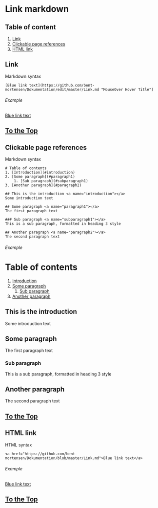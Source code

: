 <a name="top"></a>

# Link markdown

## Table of content
1. [Link](#link)
2. [Clickable page references](#cpr)
3. [HTML link](#html) 


<a name="link"></a> 
## Link

Markdown syntax 
```
[Blue link text](https://github.com/bent-mortensen/Dokumentation/edit/master/Link.md "MouseOver Hover Title")
```
###### Example  
[Blue link text](https://github.com/bent-mortensen/Dokumentation/edit/master/Link.md "MouseOver Hover Title")

[To the Top](#top)
------------------

<a name="cpr"></a> 
## Clickable page references

Markdown syntax 
```
# Table of contents
1. [Introduction](#introduction)
2. [Some paragraph](#paragraph1)
    1. [Sub paragraph](#subparagraph1)
3. [Another paragraph](#paragraph2)

## This is the introduction <a name="introduction"></a>
Some introduction text

## Some paragraph <a name="paragraph1"></a>
The first paragraph text

### Sub paragraph <a name="subparagraph1"></a>
This is a sub paragraph, formatted in heading 3 style

## Another paragraph <a name="paragraph2"></a>
The second paragraph text
```
###### Example
# Table of contents
1. [Introduction](#introduction)
2. [Some paragraph](#paragraph1)
    1. [Sub paragraph](#subparagraph1)
3. [Another paragraph](#paragraph2)

## This is the introduction <a name="introduction"></a>
Some introduction text

## Some paragraph <a name="paragraph1"></a>
The first paragraph text

### Sub paragraph <a name="subparagraph1"></a>
This is a sub paragraph, formatted in heading 3 style

## Another paragraph <a name="paragraph2"></a>
The second paragraph text

[To the Top](#top)
------------------

<a name="html"></a> 
## HTML link

HTML syntax 
```
<a href="https://github.com/bent-mortensen/Dokumentation/blob/master/Link.md">Blue link text</a>
```
###### Example  
<a href="https://github.com/bent-mortensen/Dokumentation/blob/master/Link.md">Blue link text</a>

[To the Top](#top)
------------------
